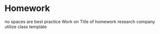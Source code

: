 # Homework
no spaces are best practice
Work on Title of homework
research company
utilize class template
